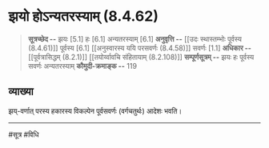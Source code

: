 # झयो होऽन्यतरस्याम् (8.4.62)
> **सूत्रच्छेद --** झयः [5.1] हः [6.1]  अन्यतरस्याम् [6.1]
> **अनुवृत्ति --** [[उदः स्थास्तम्भोः पूर्वस्य (8.4.61)]] पूर्वस्य [6.1] [[अनुस्वारस्य ययि परसवर्णः (8.4.58)]] सवर्णः [1.1]
> **अधिकार --** [[पूर्वत्रासिद्धम् (8.2.1)]] [[तयोर्य्वावचि संहितायाम्  (8.2.108)]]
> **सम्पूर्णसूत्रम् --** झयः हः पूर्वस्य सवर्णः अन्यतरस्याम्
> **कौमुदी-क्रमाङ्क --** 119

## व्याख्या

झय्-वर्णात् परस्य हकारस्य विकल्पेन पूर्वसवर्णः (वर्गचतुर्थः) आदेशः भवति।

---
#सूत्र #विधि 